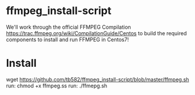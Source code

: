 # ffmpeg_install-script

We'll work through the official FFMPEG Compilation https://trac.ffmpeg.org/wiki/CompilationGuide/Centos to build the required components to install and run FFMPEG in Centos7!

# Install
wget https://github.com/tb582/ffmpeg_install-script/blob/master/ffmpeg.sh
run: chmod +x ffmpeg.ss
run: ./ffmepg.sh
